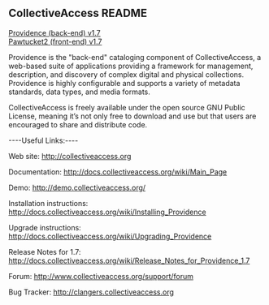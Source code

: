 CollectiveAccess README
-----------------------

[Providence (back-end) v1.7](https://github.com/collectiveaccess/providence)  
[Pawtucket2 (front-end) v1.7](https://github.com/collectiveaccess/pawtucket2)  

Providence is the "back-end" cataloging component of CollectiveAccess, a web-based suite of applications providing a framework for management, description, and discovery of complex digital and physical collections.  Providence is highly configurable and supports a variety of metadata standards, data types, and media formats.  

CollectiveAccess is freely available under the open source GNU Public License, meaning it’s not only free to download and use but that users are encouraged to share and distribute code.

----Useful Links:----

   Web site: http://collectiveaccess.org
   
   Documentation: http://docs.collectiveaccess.org/wiki/Main_Page
   
   Demo: http://demo.collectiveaccess.org/

   Installation instructions: http://docs.collectiveaccess.org/wiki/Installing_Providence

   Upgrade instructions: http://docs.collectiveaccess.org/wiki/Upgrading_Providence

   Release Notes for 1.7:  http://docs.collectiveaccess.org/wiki/Release_Notes_for_Providence_1.7

   Forum: http://www.collectiveaccess.org/support/forum

   Bug Tracker: http://clangers.collectiveaccess.org

